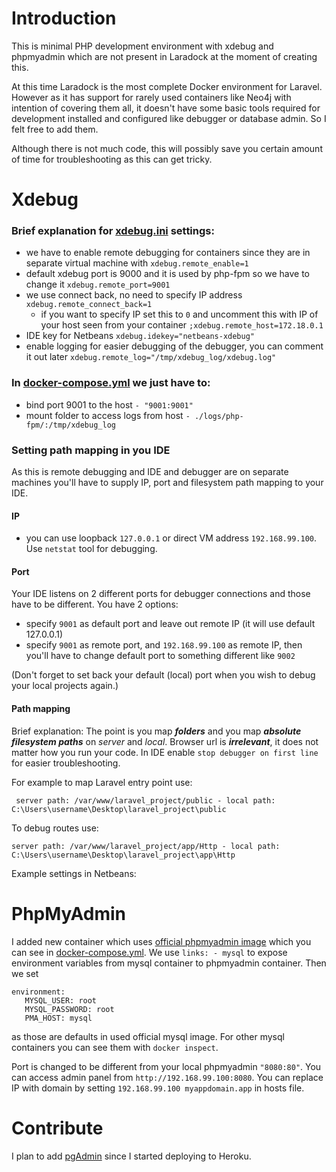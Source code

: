 # Introduction

This is minimal PHP development environment with xdebug and phpmyadmin which are not present in Laradock at the moment of creating this.

At this time Laradock is the most complete Docker environment for Laravel. However as it has support for rarely used containers like Neo4j with intention of covering them all, it doesn't have some basic tools required for development installed and configured like debugger or database admin. So I felt free to add them.

Although there is not much code, this will possibly save you certain amount of time for troubleshooting as this can get tricky. 


# Xdebug

### Brief explanation for [xdebug.ini](php-fpm/xdebug.ini) settings:

* we have to enable remote debugging for containers since they are in separate virtual machine with `xdebug.remote_enable=1`
* default xdebug port is 9000 and it is used by php-fpm so we have to change it `xdebug.remote_port=9001`
* we use connect back, no need to specify IP address `xdebug.remote_connect_back=1`
    * if you want to specify IP set this to `0` and uncomment this with IP of your host seen from your container `;xdebug.remote_host=172.18.0.1`
* IDE key for Netbeans `xdebug.idekey="netbeans-xdebug"`
* enable logging for easier debugging of the debugger, you can comment it out later `xdebug.remote_log="/tmp/xdebug_log/xdebug.log"`


### In [docker-compose.yml](docker-compose.yml) we just have to:

* bind port 9001 to the host `- "9001:9001"`
* mount folder to access logs from host `- ./logs/php-fpm/:/tmp/xdebug_log`
 

### Setting path mapping in you IDE

As this is remote debugging and IDE and debugger are on separate machines you'll have to supply IP, port and filesystem path mapping to your IDE.

#### IP

* you can use loopback `127.0.0.1` or direct VM address `192.168.99.100`. Use `netstat` tool for debugging.

#### Port

Your IDE listens on 2 different ports for debugger connections and those have to be different. You have 2 options:

* specify `9001` as default port and leave out remote IP (it will use default 127.0.0.1)
* specify `9001` as remote port, and `192.168.99.100` as remote IP, then you'll have to change default port to something different like `9002`

(Don't forget to set back your default (local) port when you wish to debug your local projects again.)

#### Path mapping

Brief explanation: The point is you map **_folders_** and you map **_absolute filesystem paths_** on _server_ and _local_. Browser url is **_irrelevant_**, it does not matter how you run your code. In IDE enable `stop debugger on first line` for easier troubleshooting.

For example to map Laravel entry point use:
```
 server path: /var/www/laravel_project/public - local path: C:\Users\username\Desktop\laravel_project\public
```
To debug routes use:
```
server path: /var/www/laravel_project/app/Http - local path: C:\Users\username\Desktop\laravel_project\app\Http
```

Example settings in Netbeans:



# PhpMyAdmin

I added new container which uses [official phpmyadmin image](https://github.com/phpmyadmin/docker) which you can see in [docker-compose.yml](docker-compose.yml). We use `links: - mysql` to expose environment variables from mysql container to phpmyadmin container. Then we set 
```
environment:
   MYSQL_USER: root
   MYSQL_PASSWORD: root
   PMA_HOST: mysql
```
as those are defaults in used official mysql image. For other mysql containers you can see them with `docker inspect`.

Port is changed to be different from your local phpmyadmin `"8080:80"`. You can access admin panel from `http://192.168.99.100:8080`. You can replace IP with domain by setting `192.168.99.100 myappdomain.app` in hosts file.


# Contribute

I plan to add [pgAdmin](https://www.pgadmin.org/) since I started deploying to Heroku.






